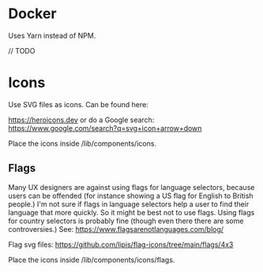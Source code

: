 # Docker

Uses Yarn instead of NPM.

// TODO


# Icons

Use SVG files as icons. Can be found here:

https://heroicons.dev
or do a Google search: https://www.google.com/search?q=svg+icon+arrow+down

Place the icons inside /lib/components/icons.

## Flags

Many UX designers are against using flags for language selectors, because users can be offended (for instance showing a US flag for English to British people.)
I'm not sure if flags in language selectors help a user to find their language that more quickly. So it might be best not to use flags.
Using flags for country selectors is probably fine (though even there there are some controversies.)
See: https://www.flagsarenotlanguages.com/blog/

Flag svg files:
https://github.com/lipis/flag-icons/tree/main/flags/4x3

Place the icons inside /lib/components/icons/flags.
